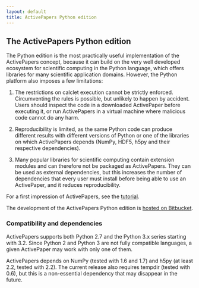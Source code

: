 ```yaml
---
layout: default
title: ActivePapers Python edition
---
```


## The ActivePapers Python edition

The Python edition is the most practically useful implementation of
the ActivePapers concept, because it can build on the very well
developed ecosystem for scientific computing in the Python language,
which offers libraries for many scientific application domains.
However, the Python platform also imposes a few limitations:

 1. The restrictions on calclet execution cannot be strictly
    enforced. Circumventing the rules is possible, but unlikely
    to happen by accident. Users should inspect the code in a
    downloaded ActivePaper before executing it, or run ActivePapers
    in a virtual machine where malicious code cannot do any harm.
    
 2. Reproducibility is limited, as the same Python code can produce
    different results with different versions of Python or one of the
    libraries on which ActivePapers depends (NumPy, HDF5, h5py and
    their respective dependencies).
 
 3. Many popular libraries for scientific computing contain extension
    modules and can therefore not be packaged as ActivePapers. They
    can be used as external dependencies, but this increases the
    number of dependencies that every user must install before being
    able to use an ActivePaper, and it reduces reproducibility.

For a first impression of ActivePapers, see the [tutorial](tutorial.html).

The development of the ActivePapers Python edition is
[hosted on Bitbucket](https://bitbucket.org/khinsen/active_papers_py/wiki/Home).

### Compatibility and dependencies

ActivePapers supports both Python 2.7 and the Python 3.x series
starting with 3.2. Since Python 2 and Python 3 are not fully compatible
languages, a given ActivePaper may work with only one of them.

ActivePapers depends on NumPy (tested with 1.6 and 1.7) and h5py
(at least 2.2, tested with 2.2). The current release also requires
tempdir (tested with 0.6), but this is a non-essential dependency
that may disappear in the future.
